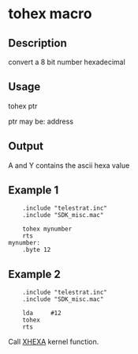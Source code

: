 # tohex macro

## Description

convert a 8 bit number hexadecimal

## Usage

tohex ptr

ptr may be: address

## Output

A and Y contains the ascii hexa value

## Example 1

```ca65
    .include "telestrat.inc"
    .include "SDK_misc.mac"

    tohex mynumber
    rts
mynumber:
    .byte 12
```

## Example 2

```ca65
    .include "telestrat.inc"
    .include "SDK_misc.mac"

    lda     #12
    tohex
    rts
```

Call [XHEXA](../../../developer_manual/kernel/primitives/xhexa.md) kernel function.
